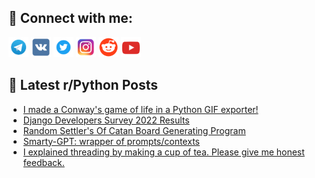 ## 🔎 Connect with me:
[<img src="https://github.com/bullbesh/bullbesh/blob/main/images/Telegram.png" width="32" height="32" />](https://t.me/bullbesh)
[<img src="https://github.com/bullbesh/bullbesh/blob/main/images/VK.png" width="32" height="32" />](https://vk.com/bullbesh)
[<img src="https://github.com/bullbesh/bullbesh/blob/main/images/Twitter.png" width="32" height="32" />](https://twitter.com/bullbesh1)
[<img src="https://github.com/bullbesh/bullbesh/blob/main/images/Instagram.png" width="32" height="32" />](https://www.instagram.com/bullbesh)
[<img src="https://github.com/bullbesh/bullbesh/blob/main/images/Reddit.png" width="32" height="32" />](https://www.reddit.com/user/bullbesh)
[<img src="https://github.com/bullbesh/bullbesh/blob/main/images/YouTube.png" width="32" height="32" />](https://www.youtube.com/channel/UCtfjRs6uzgq5mfm8S06WTcg)

## 📕 Latest r/Python Posts
<!-- BLOG-POST-LIST:START -->
- [I made a Conway&#39;s game of life in a Python GIF exporter!](https://www.reddit.com/r/Python/comments/11wmoj0/i_made_a_conways_game_of_life_in_a_python_gif/)
- [Django Developers Survey 2022 Results](https://www.reddit.com/r/Python/comments/11wk31n/django_developers_survey_2022_results/)
- [Random Settler&#39;s Of Catan Board Generating Program](https://www.reddit.com/r/Python/comments/11wjz95/random_settlers_of_catan_board_generating_program/)
- [Smarty-GPT: wrapper of prompts/contexts](https://www.reddit.com/r/Python/comments/11wh5v9/smartygpt_wrapper_of_promptscontexts/)
- [I explained threading by making a cup of tea. Please give me honest feedback.](https://www.reddit.com/r/Python/comments/11wdil0/i_explained_threading_by_making_a_cup_of_tea/)
<!-- BLOG-POST-LIST:END -->
